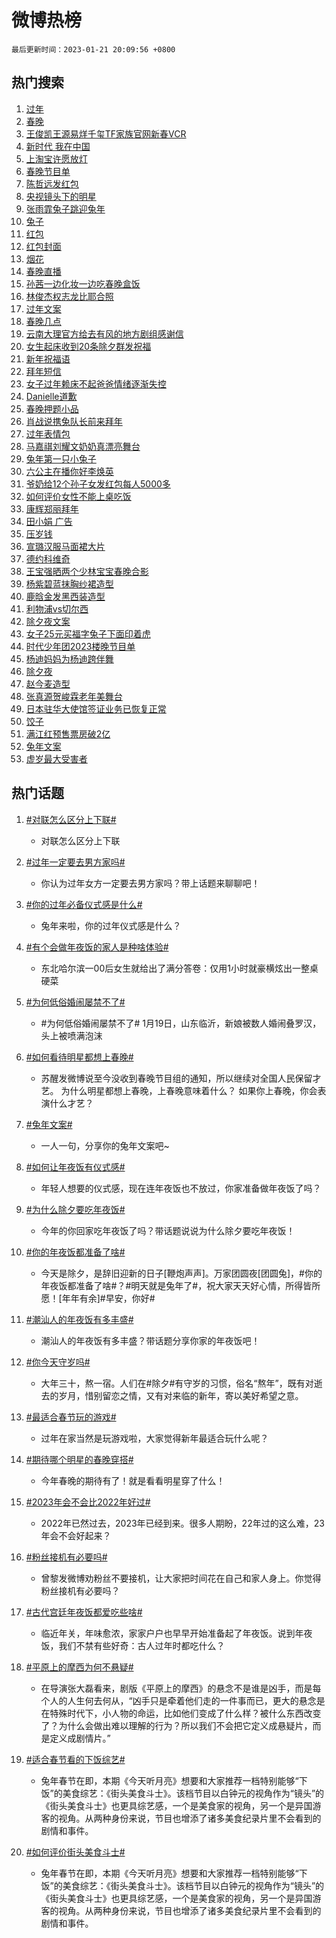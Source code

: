# 微博热榜

`最后更新时间：2023-01-21 20:09:56 +0800`

## 热门搜索

1. [过年](https://m.weibo.cn/search?containerid=100103type%3D1%26t%3D10%26q%3D%23%E8%BF%87%E5%B9%B4%23&stream_entry_id=51&isnewpage=1&extparam=seat%3D1%26c_type%3D51%26dgr%3D0%26cate%3D10103%26pos%3D0%26filter_type%3Drealtimehot%26display_time%3D1674302994%26pre_seqid%3D1674302532777026571298&luicode=10000011&lfid=106003type%253D25%2526t%253D3%2526disable_hot%253D1%2526filter_type%253Drealtimehot)
1. [春晚](https://m.weibo.cn/search?containerid=100103type%3D1%26t%3D10%26q%3D%23%E6%98%A5%E6%99%9A%23&stream_entry_id=31&isnewpage=1&extparam=seat%3D1%26c_type%3D31%26stream_entry_id%3D31%26lcate%3D5001%26pos%3D0%26realpos%3D1%26filter_type%3Drealtimehot%26flag%3D4%26q%3D%2523%25E6%2598%25A5%25E6%2599%259A%2523%26cate%3D5001%26dgr%3D0%26band_rank%3D1%26display_time%3D1674302994%26pre_seqid%3D1674302532777026571298&luicode=10000011&lfid=106003type%253D25%2526t%253D3%2526disable_hot%253D1%2526filter_type%253Drealtimehot)
1. [王俊凯王源易烊千玺TF家族官网新春VCR](https://m.weibo.cn/search?containerid=100103type%3D1%26t%3D10%26q%3D%23%E7%8E%8B%E4%BF%8A%E5%87%AF%E7%8E%8B%E6%BA%90%E6%98%93%E7%83%8A%E5%8D%83%E7%8E%BATF%E5%AE%B6%E6%97%8F%E5%AE%98%E7%BD%91%E6%96%B0%E6%98%A5VCR%23&stream_entry_id=31&isnewpage=1&extparam=seat%3D1%26c_type%3D31%26stream_entry_id%3D31%26lcate%3D5001%26pos%3D1%26realpos%3D2%26filter_type%3Drealtimehot%26flag%3D1%26q%3D%2523%25E7%258E%258B%25E4%25BF%258A%25E5%2587%25AF%25E7%258E%258B%25E6%25BA%2590%25E6%2598%2593%25E7%2583%258A%25E5%258D%2583%25E7%258E%25BATF%25E5%25AE%25B6%25E6%2597%258F%25E5%25AE%2598%25E7%25BD%2591%25E6%2596%25B0%25E6%2598%25A5VCR%2523%26cate%3D5001%26dgr%3D0%26band_rank%3D2%26display_time%3D1674302994%26pre_seqid%3D1674302532777026571298&luicode=10000011&lfid=106003type%253D25%2526t%253D3%2526disable_hot%253D1%2526filter_type%253Drealtimehot)
1. [新时代 我在中国](https://m.weibo.cn/search?containerid=100103type%3D1%26t%3D10%26q%3D%23%E6%96%B0%E6%97%B6%E4%BB%A3+%E6%88%91%E5%9C%A8%E4%B8%AD%E5%9B%BD%23&stream_entry_id=31&isnewpage=1&extparam=seat%3D1%26c_type%3D31%26stream_entry_id%3D31%26lcate%3D5001%26pos%3D2%26realpos%3D3%26filter_type%3Drealtimehot%26flag%3D0%26q%3D%2523%25E6%2596%25B0%25E6%2597%25B6%25E4%25BB%25A3%2520%25E6%2588%2591%25E5%259C%25A8%25E4%25B8%25AD%25E5%259B%25BD%2523%26cate%3D5001%26dgr%3D0%26band_rank%3D3%26display_time%3D1674302994%26pre_seqid%3D1674302532777026571298&luicode=10000011&lfid=106003type%253D25%2526t%253D3%2526disable_hot%253D1%2526filter_type%253Drealtimehot)
1. [上淘宝许愿放灯](https://m.weibo.cn/search?containerid=100103type%3D1%26t%3D10%26q%3D%23%E4%B8%8A%E6%B7%98%E5%AE%9D%E8%AE%B8%E6%84%BF%E6%94%BE%E7%81%AF%23&stream_entry_id=31&isnewpage=1&extparam=seat%3D1%26c_type%3D31%26stream_entry_id%3D31%26lcate%3D5001%26pos%3D3%26adid%3D178329%26filter_type%3Drealtimehot%26q%3D%2523%25E4%25B8%258A%25E6%25B7%2598%25E5%25AE%259D%25E8%25AE%25B8%25E6%2584%25BF%25E6%2594%25BE%25E7%2581%25AF%2523%26cate%3D5001%26dgr%3D0%26band_rank%3D4%26topic_ad%3D1%26display_time%3D1674302994%26pre_seqid%3D1674302532777026571298&luicode=10000011&lfid=106003type%253D25%2526t%253D3%2526disable_hot%253D1%2526filter_type%253Drealtimehot)
1. [春晚节目单](https://m.weibo.cn/search?containerid=100103type%3D1%26t%3D10%26q%3D%23%E6%98%A5%E6%99%9A%E8%8A%82%E7%9B%AE%E5%8D%95%23&stream_entry_id=31&isnewpage=1&extparam=seat%3D1%26c_type%3D31%26stream_entry_id%3D31%26lcate%3D5001%26pos%3D4%26realpos%3D4%26filter_type%3Drealtimehot%26flag%3D2%26q%3D%2523%25E6%2598%25A5%25E6%2599%259A%25E8%258A%2582%25E7%259B%25AE%25E5%258D%2595%2523%26cate%3D5001%26dgr%3D0%26band_rank%3D4%26display_time%3D1674302994%26pre_seqid%3D1674302532777026571298&luicode=10000011&lfid=106003type%253D25%2526t%253D3%2526disable_hot%253D1%2526filter_type%253Drealtimehot)
1. [陈哲远发红包](https://m.weibo.cn/search?containerid=100103type%3D1%26t%3D10%26q%3D%E9%99%88%E5%93%B2%E8%BF%9C%E5%8F%91%E7%BA%A2%E5%8C%85&stream_entry_id=31&isnewpage=1&extparam=seat%3D1%26c_type%3D31%26stream_entry_id%3D31%26lcate%3D5001%26pos%3D5%26realpos%3D5%26filter_type%3Drealtimehot%26flag%3D1%26q%3D%25E9%2599%2588%25E5%2593%25B2%25E8%25BF%259C%25E5%258F%2591%25E7%25BA%25A2%25E5%258C%2585%26cate%3D5001%26dgr%3D0%26band_rank%3D5%26display_time%3D1674302994%26pre_seqid%3D1674302532777026571298&luicode=10000011&lfid=106003type%253D25%2526t%253D3%2526disable_hot%253D1%2526filter_type%253Drealtimehot)
1. [央视镜头下的明星](https://m.weibo.cn/search?containerid=100103type%3D1%26t%3D10%26q%3D%23%E5%A4%AE%E8%A7%86%E9%95%9C%E5%A4%B4%E4%B8%8B%E7%9A%84%E6%98%8E%E6%98%9F%23&stream_entry_id=31&isnewpage=1&extparam=seat%3D1%26c_type%3D31%26stream_entry_id%3D31%26lcate%3D5001%26pos%3D6%26realpos%3D6%26filter_type%3Drealtimehot%26flag%3D1%26q%3D%2523%25E5%25A4%25AE%25E8%25A7%2586%25E9%2595%259C%25E5%25A4%25B4%25E4%25B8%258B%25E7%259A%2584%25E6%2598%258E%25E6%2598%259F%2523%26cate%3D5001%26dgr%3D0%26band_rank%3D6%26display_time%3D1674302994%26pre_seqid%3D1674302532777026571298&luicode=10000011&lfid=106003type%253D25%2526t%253D3%2526disable_hot%253D1%2526filter_type%253Drealtimehot)
1. [张雨霏兔子跳迎兔年](https://m.weibo.cn/search?containerid=100103type%3D1%26t%3D10%26q%3D%23%E5%BC%A0%E9%9B%A8%E9%9C%8F%E5%85%94%E5%AD%90%E8%B7%B3%E8%BF%8E%E5%85%94%E5%B9%B4%23&stream_entry_id=31&isnewpage=1&extparam=seat%3D1%26c_type%3D31%26stream_entry_id%3D31%26lcate%3D5001%26pos%3D7%26adid%3D178919%26filter_type%3Drealtimehot%26q%3D%2523%25E5%25BC%25A0%25E9%259B%25A8%25E9%259C%258F%25E5%2585%2594%25E5%25AD%2590%25E8%25B7%25B3%25E8%25BF%258E%25E5%2585%2594%25E5%25B9%25B4%2523%26cate%3D5001%26dgr%3D0%26band_rank%3D7%26display_time%3D1674302994%26pre_seqid%3D1674302532777026571298&luicode=10000011&lfid=106003type%253D25%2526t%253D3%2526disable_hot%253D1%2526filter_type%253Drealtimehot)
1. [兔子](https://m.weibo.cn/search?containerid=100103type%3D1%26t%3D10%26q%3D%23%E5%85%94%E5%AD%90%23&stream_entry_id=31&isnewpage=1&extparam=seat%3D1%26c_type%3D31%26stream_entry_id%3D31%26lcate%3D5001%26pos%3D8%26realpos%3D7%26filter_type%3Drealtimehot%26flag%3D16%26q%3D%2523%25E5%2585%2594%25E5%25AD%2590%2523%26cate%3D5001%26dgr%3D0%26band_rank%3D7%26display_time%3D1674302994%26pre_seqid%3D1674302532777026571298&luicode=10000011&lfid=106003type%253D25%2526t%253D3%2526disable_hot%253D1%2526filter_type%253Drealtimehot)
1. [红包](https://m.weibo.cn/search?containerid=100103type%3D1%26t%3D10%26q%3D%E7%BA%A2%E5%8C%85&stream_entry_id=31&isnewpage=1&extparam=seat%3D1%26c_type%3D31%26stream_entry_id%3D31%26lcate%3D5001%26pos%3D9%26realpos%3D8%26filter_type%3Drealtimehot%26flag%3D1%26q%3D%25E7%25BA%25A2%25E5%258C%2585%26cate%3D5001%26dgr%3D0%26band_rank%3D8%26display_time%3D1674302994%26pre_seqid%3D1674302532777026571298&luicode=10000011&lfid=106003type%253D25%2526t%253D3%2526disable_hot%253D1%2526filter_type%253Drealtimehot)
1. [红包封面](https://m.weibo.cn/search?containerid=100103type%3D1%26t%3D10%26q%3D%E7%BA%A2%E5%8C%85%E5%B0%81%E9%9D%A2&stream_entry_id=31&isnewpage=1&extparam=seat%3D1%26c_type%3D31%26stream_entry_id%3D31%26lcate%3D5001%26pos%3D10%26realpos%3D9%26filter_type%3Drealtimehot%26flag%3D0%26q%3D%25E7%25BA%25A2%25E5%258C%2585%25E5%25B0%2581%25E9%259D%25A2%26cate%3D5001%26dgr%3D0%26band_rank%3D9%26display_time%3D1674302994%26pre_seqid%3D1674302532777026571298&luicode=10000011&lfid=106003type%253D25%2526t%253D3%2526disable_hot%253D1%2526filter_type%253Drealtimehot)
1. [烟花](https://m.weibo.cn/search?containerid=100103type%3D1%26t%3D10%26q%3D%E7%83%9F%E8%8A%B1&stream_entry_id=31&isnewpage=1&extparam=seat%3D1%26c_type%3D31%26stream_entry_id%3D31%26lcate%3D5001%26pos%3D11%26realpos%3D10%26filter_type%3Drealtimehot%26flag%3D0%26q%3D%25E7%2583%259F%25E8%258A%25B1%26cate%3D5001%26dgr%3D0%26band_rank%3D10%26display_time%3D1674302994%26pre_seqid%3D1674302532777026571298&luicode=10000011&lfid=106003type%253D25%2526t%253D3%2526disable_hot%253D1%2526filter_type%253Drealtimehot)
1. [春晚直播](https://m.weibo.cn/search?containerid=100103type%3D1%26t%3D10%26q%3D%23%E6%98%A5%E6%99%9A%E7%9B%B4%E6%92%AD%23&stream_entry_id=31&isnewpage=1&extparam=seat%3D1%26c_type%3D31%26stream_entry_id%3D31%26lcate%3D5001%26pos%3D12%26realpos%3D11%26filter_type%3Drealtimehot%26flag%3D1%26q%3D%2523%25E6%2598%25A5%25E6%2599%259A%25E7%259B%25B4%25E6%2592%25AD%2523%26cate%3D5001%26dgr%3D0%26band_rank%3D11%26display_time%3D1674302994%26pre_seqid%3D1674302532777026571298&luicode=10000011&lfid=106003type%253D25%2526t%253D3%2526disable_hot%253D1%2526filter_type%253Drealtimehot)
1. [孙茜一边化妆一边吃春晚盒饭](https://m.weibo.cn/search?containerid=100103type%3D1%26t%3D10%26q%3D%23%E5%AD%99%E8%8C%9C%E4%B8%80%E8%BE%B9%E5%8C%96%E5%A6%86%E4%B8%80%E8%BE%B9%E5%90%83%E6%98%A5%E6%99%9A%E7%9B%92%E9%A5%AD%23&stream_entry_id=31&isnewpage=1&extparam=seat%3D1%26c_type%3D31%26stream_entry_id%3D31%26lcate%3D5001%26pos%3D13%26realpos%3D12%26filter_type%3Drealtimehot%26flag%3D0%26q%3D%2523%25E5%25AD%2599%25E8%258C%259C%25E4%25B8%2580%25E8%25BE%25B9%25E5%258C%2596%25E5%25A6%2586%25E4%25B8%2580%25E8%25BE%25B9%25E5%2590%2583%25E6%2598%25A5%25E6%2599%259A%25E7%259B%2592%25E9%25A5%25AD%2523%26cate%3D5001%26dgr%3D0%26band_rank%3D12%26display_time%3D1674302994%26pre_seqid%3D1674302532777026571298&luicode=10000011&lfid=106003type%253D25%2526t%253D3%2526disable_hot%253D1%2526filter_type%253Drealtimehot)
1. [林俊杰权志龙比耶合照](https://m.weibo.cn/search?containerid=100103type%3D1%26t%3D10%26q%3D%23%E6%9E%97%E4%BF%8A%E6%9D%B0%E6%9D%83%E5%BF%97%E9%BE%99%E6%AF%94%E8%80%B6%E5%90%88%E7%85%A7%23&stream_entry_id=31&isnewpage=1&extparam=seat%3D1%26c_type%3D31%26stream_entry_id%3D31%26lcate%3D5001%26pos%3D14%26realpos%3D13%26filter_type%3Drealtimehot%26flag%3D1%26q%3D%2523%25E6%259E%2597%25E4%25BF%258A%25E6%259D%25B0%25E6%259D%2583%25E5%25BF%2597%25E9%25BE%2599%25E6%25AF%2594%25E8%2580%25B6%25E5%2590%2588%25E7%2585%25A7%2523%26cate%3D5001%26dgr%3D0%26band_rank%3D13%26display_time%3D1674302994%26pre_seqid%3D1674302532777026571298&luicode=10000011&lfid=106003type%253D25%2526t%253D3%2526disable_hot%253D1%2526filter_type%253Drealtimehot)
1. [过年文案](https://m.weibo.cn/search?containerid=100103type%3D1%26t%3D10%26q%3D%23%E8%BF%87%E5%B9%B4%E6%96%87%E6%A1%88%23&stream_entry_id=31&isnewpage=1&extparam=seat%3D1%26c_type%3D31%26stream_entry_id%3D31%26lcate%3D5001%26pos%3D15%26realpos%3D14%26filter_type%3Drealtimehot%26flag%3D0%26q%3D%2523%25E8%25BF%2587%25E5%25B9%25B4%25E6%2596%2587%25E6%25A1%2588%2523%26cate%3D5001%26dgr%3D0%26band_rank%3D14%26display_time%3D1674302994%26pre_seqid%3D1674302532777026571298&luicode=10000011&lfid=106003type%253D25%2526t%253D3%2526disable_hot%253D1%2526filter_type%253Drealtimehot)
1. [春晚几点](https://m.weibo.cn/search?containerid=100103type%3D1%26t%3D10%26q%3D%23%E6%98%A5%E6%99%9A%E5%87%A0%E7%82%B9%23&stream_entry_id=31&isnewpage=1&extparam=seat%3D1%26c_type%3D31%26stream_entry_id%3D31%26lcate%3D5001%26pos%3D16%26realpos%3D15%26filter_type%3Drealtimehot%26flag%3D2%26q%3D%2523%25E6%2598%25A5%25E6%2599%259A%25E5%2587%25A0%25E7%2582%25B9%2523%26cate%3D5001%26dgr%3D0%26band_rank%3D15%26display_time%3D1674302994%26pre_seqid%3D1674302532777026571298&luicode=10000011&lfid=106003type%253D25%2526t%253D3%2526disable_hot%253D1%2526filter_type%253Drealtimehot)
1. [云南大理官方给去有风的地方剧组感谢信](https://m.weibo.cn/search?containerid=100103type%3D1%26t%3D10%26q%3D%23%E4%BA%91%E5%8D%97%E5%A4%A7%E7%90%86%E5%AE%98%E6%96%B9%E7%BB%99%E5%8E%BB%E6%9C%89%E9%A3%8E%E7%9A%84%E5%9C%B0%E6%96%B9%E5%89%A7%E7%BB%84%E6%84%9F%E8%B0%A2%E4%BF%A1%23&stream_entry_id=31&isnewpage=1&extparam=seat%3D1%26c_type%3D31%26stream_entry_id%3D31%26lcate%3D5001%26pos%3D17%26realpos%3D16%26filter_type%3Drealtimehot%26flag%3D0%26q%3D%2523%25E4%25BA%2591%25E5%258D%2597%25E5%25A4%25A7%25E7%2590%2586%25E5%25AE%2598%25E6%2596%25B9%25E7%25BB%2599%25E5%258E%25BB%25E6%259C%2589%25E9%25A3%258E%25E7%259A%2584%25E5%259C%25B0%25E6%2596%25B9%25E5%2589%25A7%25E7%25BB%2584%25E6%2584%259F%25E8%25B0%25A2%25E4%25BF%25A1%2523%26cate%3D5001%26dgr%3D0%26band_rank%3D16%26display_time%3D1674302994%26pre_seqid%3D1674302532777026571298&luicode=10000011&lfid=106003type%253D25%2526t%253D3%2526disable_hot%253D1%2526filter_type%253Drealtimehot)
1. [女生起床收到20条除夕群发祝福](https://m.weibo.cn/search?containerid=100103type%3D1%26t%3D10%26q%3D%23%E5%A5%B3%E7%94%9F%E8%B5%B7%E5%BA%8A%E6%94%B6%E5%88%B020%E6%9D%A1%E9%99%A4%E5%A4%95%E7%BE%A4%E5%8F%91%E7%A5%9D%E7%A6%8F%23&stream_entry_id=31&isnewpage=1&extparam=seat%3D1%26c_type%3D31%26stream_entry_id%3D31%26lcate%3D5001%26pos%3D18%26realpos%3D17%26filter_type%3Drealtimehot%26flag%3D0%26q%3D%2523%25E5%25A5%25B3%25E7%2594%259F%25E8%25B5%25B7%25E5%25BA%258A%25E6%2594%25B6%25E5%2588%25B020%25E6%259D%25A1%25E9%2599%25A4%25E5%25A4%2595%25E7%25BE%25A4%25E5%258F%2591%25E7%25A5%259D%25E7%25A6%258F%2523%26cate%3D5001%26dgr%3D0%26band_rank%3D17%26display_time%3D1674302994%26pre_seqid%3D1674302532777026571298&luicode=10000011&lfid=106003type%253D25%2526t%253D3%2526disable_hot%253D1%2526filter_type%253Drealtimehot)
1. [新年祝福语](https://m.weibo.cn/search?containerid=100103type%3D1%26t%3D10%26q%3D%E6%96%B0%E5%B9%B4%E7%A5%9D%E7%A6%8F%E8%AF%AD&stream_entry_id=31&isnewpage=1&extparam=seat%3D1%26c_type%3D31%26stream_entry_id%3D31%26lcate%3D5001%26pos%3D19%26realpos%3D18%26filter_type%3Drealtimehot%26flag%3D0%26q%3D%25E6%2596%25B0%25E5%25B9%25B4%25E7%25A5%259D%25E7%25A6%258F%25E8%25AF%25AD%26cate%3D5001%26dgr%3D0%26band_rank%3D18%26display_time%3D1674302994%26pre_seqid%3D1674302532777026571298&luicode=10000011&lfid=106003type%253D25%2526t%253D3%2526disable_hot%253D1%2526filter_type%253Drealtimehot)
1. [拜年短信](https://m.weibo.cn/search?containerid=100103type%3D1%26t%3D10%26q%3D%E6%8B%9C%E5%B9%B4%E7%9F%AD%E4%BF%A1&stream_entry_id=31&isnewpage=1&extparam=seat%3D1%26c_type%3D31%26stream_entry_id%3D31%26lcate%3D5001%26pos%3D20%26realpos%3D19%26filter_type%3Drealtimehot%26flag%3D0%26q%3D%25E6%258B%259C%25E5%25B9%25B4%25E7%259F%25AD%25E4%25BF%25A1%26cate%3D5001%26dgr%3D0%26band_rank%3D19%26display_time%3D1674302994%26pre_seqid%3D1674302532777026571298&luicode=10000011&lfid=106003type%253D25%2526t%253D3%2526disable_hot%253D1%2526filter_type%253Drealtimehot)
1. [女子过年赖床不起爸爸情绪逐渐失控](https://m.weibo.cn/search?containerid=100103type%3D1%26t%3D10%26q%3D%23%E5%A5%B3%E5%AD%90%E8%BF%87%E5%B9%B4%E8%B5%96%E5%BA%8A%E4%B8%8D%E8%B5%B7%E7%88%B8%E7%88%B8%E6%83%85%E7%BB%AA%E9%80%90%E6%B8%90%E5%A4%B1%E6%8E%A7%23&stream_entry_id=31&isnewpage=1&extparam=seat%3D1%26c_type%3D31%26stream_entry_id%3D31%26lcate%3D5001%26pos%3D21%26realpos%3D20%26filter_type%3Drealtimehot%26flag%3D0%26q%3D%2523%25E5%25A5%25B3%25E5%25AD%2590%25E8%25BF%2587%25E5%25B9%25B4%25E8%25B5%2596%25E5%25BA%258A%25E4%25B8%258D%25E8%25B5%25B7%25E7%2588%25B8%25E7%2588%25B8%25E6%2583%2585%25E7%25BB%25AA%25E9%2580%2590%25E6%25B8%2590%25E5%25A4%25B1%25E6%258E%25A7%2523%26cate%3D5001%26dgr%3D0%26band_rank%3D20%26display_time%3D1674302994%26pre_seqid%3D1674302532777026571298&luicode=10000011&lfid=106003type%253D25%2526t%253D3%2526disable_hot%253D1%2526filter_type%253Drealtimehot)
1. [Danielle道歉](https://m.weibo.cn/search?containerid=100103type%3D1%26t%3D10%26q%3D%23Danielle%E9%81%93%E6%AD%89%23&stream_entry_id=31&isnewpage=1&extparam=seat%3D1%26c_type%3D31%26stream_entry_id%3D31%26lcate%3D5001%26pos%3D22%26realpos%3D21%26filter_type%3Drealtimehot%26flag%3D2%26q%3D%2523Danielle%25E9%2581%2593%25E6%25AD%2589%2523%26cate%3D5001%26dgr%3D0%26band_rank%3D21%26display_time%3D1674302994%26pre_seqid%3D1674302532777026571298&luicode=10000011&lfid=106003type%253D25%2526t%253D3%2526disable_hot%253D1%2526filter_type%253Drealtimehot)
1. [春晚押题小品](https://m.weibo.cn/search?containerid=100103type%3D1%26t%3D10%26q%3D%23%E6%98%A5%E6%99%9A%E6%8A%BC%E9%A2%98%E5%B0%8F%E5%93%81%23&stream_entry_id=31&isnewpage=1&extparam=seat%3D1%26c_type%3D31%26stream_entry_id%3D31%26lcate%3D5001%26pos%3D23%26realpos%3D22%26filter_type%3Drealtimehot%26flag%3D0%26q%3D%2523%25E6%2598%25A5%25E6%2599%259A%25E6%258A%25BC%25E9%25A2%2598%25E5%25B0%258F%25E5%2593%2581%2523%26cate%3D5001%26dgr%3D0%26band_rank%3D22%26display_time%3D1674302994%26pre_seqid%3D1674302532777026571298&luicode=10000011&lfid=106003type%253D25%2526t%253D3%2526disable_hot%253D1%2526filter_type%253Drealtimehot)
1. [肖战说携兔队长前来拜年](https://m.weibo.cn/search?containerid=100103type%3D1%26t%3D10%26q%3D%23%E8%82%96%E6%88%98%E8%AF%B4%E6%90%BA%E5%85%94%E9%98%9F%E9%95%BF%E5%89%8D%E6%9D%A5%E6%8B%9C%E5%B9%B4%23&stream_entry_id=31&isnewpage=1&extparam=seat%3D1%26c_type%3D31%26stream_entry_id%3D31%26lcate%3D5001%26pos%3D24%26realpos%3D23%26filter_type%3Drealtimehot%26flag%3D1%26q%3D%2523%25E8%2582%2596%25E6%2588%2598%25E8%25AF%25B4%25E6%2590%25BA%25E5%2585%2594%25E9%2598%259F%25E9%2595%25BF%25E5%2589%258D%25E6%259D%25A5%25E6%258B%259C%25E5%25B9%25B4%2523%26cate%3D5001%26dgr%3D0%26band_rank%3D23%26display_time%3D1674302994%26pre_seqid%3D1674302532777026571298&luicode=10000011&lfid=106003type%253D25%2526t%253D3%2526disable_hot%253D1%2526filter_type%253Drealtimehot)
1. [过年表情包](https://m.weibo.cn/search?containerid=100103type%3D1%26t%3D10%26q%3D%E8%BF%87%E5%B9%B4%E8%A1%A8%E6%83%85%E5%8C%85&stream_entry_id=31&isnewpage=1&extparam=seat%3D1%26c_type%3D31%26stream_entry_id%3D31%26lcate%3D5001%26pos%3D25%26realpos%3D24%26filter_type%3Drealtimehot%26flag%3D0%26q%3D%25E8%25BF%2587%25E5%25B9%25B4%25E8%25A1%25A8%25E6%2583%2585%25E5%258C%2585%26cate%3D5001%26dgr%3D0%26band_rank%3D24%26display_time%3D1674302994%26pre_seqid%3D1674302532777026571298&luicode=10000011&lfid=106003type%253D25%2526t%253D3%2526disable_hot%253D1%2526filter_type%253Drealtimehot)
1. [马嘉祺刘耀文奶奶真漂亮舞台](https://m.weibo.cn/search?containerid=100103type%3D1%26t%3D10%26q%3D%23%E9%A9%AC%E5%98%89%E7%A5%BA%E5%88%98%E8%80%80%E6%96%87%E5%A5%B6%E5%A5%B6%E7%9C%9F%E6%BC%82%E4%BA%AE%E8%88%9E%E5%8F%B0%23&stream_entry_id=31&isnewpage=1&extparam=seat%3D1%26c_type%3D31%26stream_entry_id%3D31%26lcate%3D5001%26pos%3D26%26realpos%3D25%26filter_type%3Drealtimehot%26flag%3D1%26q%3D%2523%25E9%25A9%25AC%25E5%2598%2589%25E7%25A5%25BA%25E5%2588%2598%25E8%2580%2580%25E6%2596%2587%25E5%25A5%25B6%25E5%25A5%25B6%25E7%259C%259F%25E6%25BC%2582%25E4%25BA%25AE%25E8%2588%259E%25E5%258F%25B0%2523%26cate%3D5001%26dgr%3D0%26band_rank%3D25%26display_time%3D1674302994%26pre_seqid%3D1674302532777026571298&luicode=10000011&lfid=106003type%253D25%2526t%253D3%2526disable_hot%253D1%2526filter_type%253Drealtimehot)
1. [兔年第一只小兔子](https://m.weibo.cn/search?containerid=100103type%3D1%26t%3D10%26q%3D%23%E5%85%94%E5%B9%B4%E7%AC%AC%E4%B8%80%E5%8F%AA%E5%B0%8F%E5%85%94%E5%AD%90%23&stream_entry_id=31&isnewpage=1&extparam=seat%3D1%26c_type%3D31%26stream_entry_id%3D31%26lcate%3D5001%26pos%3D27%26realpos%3D26%26filter_type%3Drealtimehot%26flag%3D1%26q%3D%2523%25E5%2585%2594%25E5%25B9%25B4%25E7%25AC%25AC%25E4%25B8%2580%25E5%258F%25AA%25E5%25B0%258F%25E5%2585%2594%25E5%25AD%2590%2523%26cate%3D5001%26dgr%3D0%26band_rank%3D26%26display_time%3D1674302994%26pre_seqid%3D1674302532777026571298&luicode=10000011&lfid=106003type%253D25%2526t%253D3%2526disable_hot%253D1%2526filter_type%253Drealtimehot)
1. [六公主在播你好李焕英](https://m.weibo.cn/search?containerid=100103type%3D1%26t%3D10%26q%3D%23%E5%85%AD%E5%85%AC%E4%B8%BB%E5%9C%A8%E6%92%AD%E4%BD%A0%E5%A5%BD%E6%9D%8E%E7%84%95%E8%8B%B1%23&stream_entry_id=31&isnewpage=1&extparam=seat%3D1%26c_type%3D31%26stream_entry_id%3D31%26lcate%3D5001%26pos%3D28%26realpos%3D27%26filter_type%3Drealtimehot%26flag%3D1%26q%3D%2523%25E5%2585%25AD%25E5%2585%25AC%25E4%25B8%25BB%25E5%259C%25A8%25E6%2592%25AD%25E4%25BD%25A0%25E5%25A5%25BD%25E6%259D%258E%25E7%2584%2595%25E8%258B%25B1%2523%26cate%3D5001%26dgr%3D0%26band_rank%3D27%26display_time%3D1674302994%26pre_seqid%3D1674302532777026571298&luicode=10000011&lfid=106003type%253D25%2526t%253D3%2526disable_hot%253D1%2526filter_type%253Drealtimehot)
1. [爷奶给12个孙子女发红包每人5000多](https://m.weibo.cn/search?containerid=100103type%3D1%26t%3D10%26q%3D%23%E7%88%B7%E5%A5%B6%E7%BB%9912%E4%B8%AA%E5%AD%99%E5%AD%90%E5%A5%B3%E5%8F%91%E7%BA%A2%E5%8C%85%E6%AF%8F%E4%BA%BA5000%E5%A4%9A%23&stream_entry_id=31&isnewpage=1&extparam=seat%3D1%26c_type%3D31%26stream_entry_id%3D31%26lcate%3D5001%26pos%3D29%26realpos%3D28%26filter_type%3Drealtimehot%26flag%3D0%26q%3D%2523%25E7%2588%25B7%25E5%25A5%25B6%25E7%25BB%259912%25E4%25B8%25AA%25E5%25AD%2599%25E5%25AD%2590%25E5%25A5%25B3%25E5%258F%2591%25E7%25BA%25A2%25E5%258C%2585%25E6%25AF%258F%25E4%25BA%25BA5000%25E5%25A4%259A%2523%26cate%3D5001%26dgr%3D0%26band_rank%3D28%26display_time%3D1674302994%26pre_seqid%3D1674302532777026571298&luicode=10000011&lfid=106003type%253D25%2526t%253D3%2526disable_hot%253D1%2526filter_type%253Drealtimehot)
1. [如何评价女性不能上桌吃饭](https://m.weibo.cn/search?containerid=100103type%3D1%26t%3D10%26q%3D%23%E5%A6%82%E4%BD%95%E8%AF%84%E4%BB%B7%E5%A5%B3%E6%80%A7%E4%B8%8D%E8%83%BD%E4%B8%8A%E6%A1%8C%E5%90%83%E9%A5%AD%23&stream_entry_id=31&isnewpage=1&extparam=seat%3D1%26c_type%3D31%26stream_entry_id%3D31%26lcate%3D5001%26pos%3D30%26realpos%3D29%26filter_type%3Drealtimehot%26flag%3D0%26q%3D%2523%25E5%25A6%2582%25E4%25BD%2595%25E8%25AF%2584%25E4%25BB%25B7%25E5%25A5%25B3%25E6%2580%25A7%25E4%25B8%258D%25E8%2583%25BD%25E4%25B8%258A%25E6%25A1%258C%25E5%2590%2583%25E9%25A5%25AD%2523%26cate%3D5001%26dgr%3D0%26band_rank%3D29%26display_time%3D1674302994%26pre_seqid%3D1674302532777026571298&luicode=10000011&lfid=106003type%253D25%2526t%253D3%2526disable_hot%253D1%2526filter_type%253Drealtimehot)
1. [康辉郑丽拜年](https://m.weibo.cn/search?containerid=100103type%3D1%26t%3D10%26q%3D%23%E5%BA%B7%E8%BE%89%E9%83%91%E4%B8%BD%E6%8B%9C%E5%B9%B4%23&stream_entry_id=31&isnewpage=1&extparam=seat%3D1%26c_type%3D31%26stream_entry_id%3D31%26lcate%3D5001%26pos%3D31%26realpos%3D30%26filter_type%3Drealtimehot%26flag%3D1%26q%3D%2523%25E5%25BA%25B7%25E8%25BE%2589%25E9%2583%2591%25E4%25B8%25BD%25E6%258B%259C%25E5%25B9%25B4%2523%26cate%3D5001%26dgr%3D0%26band_rank%3D30%26display_time%3D1674302994%26pre_seqid%3D1674302532777026571298&luicode=10000011&lfid=106003type%253D25%2526t%253D3%2526disable_hot%253D1%2526filter_type%253Drealtimehot)
1. [田小娟 广告](https://m.weibo.cn/search?containerid=100103type%3D1%26t%3D10%26q%3D%E7%94%B0%E5%B0%8F%E5%A8%9F+%E5%B9%BF%E5%91%8A&stream_entry_id=31&isnewpage=1&extparam=seat%3D1%26c_type%3D31%26stream_entry_id%3D31%26lcate%3D5001%26pos%3D32%26realpos%3D31%26filter_type%3Drealtimehot%26flag%3D0%26q%3D%25E7%2594%25B0%25E5%25B0%258F%25E5%25A8%259F%2520%25E5%25B9%25BF%25E5%2591%258A%26cate%3D5001%26dgr%3D0%26band_rank%3D31%26display_time%3D1674302994%26pre_seqid%3D1674302532777026571298&luicode=10000011&lfid=106003type%253D25%2526t%253D3%2526disable_hot%253D1%2526filter_type%253Drealtimehot)
1. [压岁钱](https://m.weibo.cn/search?containerid=100103type%3D1%26t%3D10%26q%3D%23%E5%8E%8B%E5%B2%81%E9%92%B1%23&stream_entry_id=31&isnewpage=1&extparam=seat%3D1%26c_type%3D31%26stream_entry_id%3D31%26lcate%3D5001%26pos%3D33%26realpos%3D32%26filter_type%3Drealtimehot%26flag%3D1%26q%3D%2523%25E5%258E%258B%25E5%25B2%2581%25E9%2592%25B1%2523%26cate%3D5001%26dgr%3D0%26band_rank%3D32%26display_time%3D1674302994%26pre_seqid%3D1674302532777026571298&luicode=10000011&lfid=106003type%253D25%2526t%253D3%2526disable_hot%253D1%2526filter_type%253Drealtimehot)
1. [宣璐汉服马面裙大片](https://m.weibo.cn/search?containerid=100103type%3D1%26t%3D10%26q%3D%23%E5%AE%A3%E7%92%90%E6%B1%89%E6%9C%8D%E9%A9%AC%E9%9D%A2%E8%A3%99%E5%A4%A7%E7%89%87%23&stream_entry_id=31&isnewpage=1&extparam=seat%3D1%26c_type%3D31%26stream_entry_id%3D31%26lcate%3D5001%26pos%3D34%26realpos%3D33%26filter_type%3Drealtimehot%26flag%3D1%26q%3D%2523%25E5%25AE%25A3%25E7%2592%2590%25E6%25B1%2589%25E6%259C%258D%25E9%25A9%25AC%25E9%259D%25A2%25E8%25A3%2599%25E5%25A4%25A7%25E7%2589%2587%2523%26cate%3D5001%26dgr%3D0%26band_rank%3D33%26display_time%3D1674302994%26pre_seqid%3D1674302532777026571298&luicode=10000011&lfid=106003type%253D25%2526t%253D3%2526disable_hot%253D1%2526filter_type%253Drealtimehot)
1. [德约科维奇](https://m.weibo.cn/search?containerid=100103type%3D1%26t%3D10%26q%3D%E5%BE%B7%E7%BA%A6%E7%A7%91%E7%BB%B4%E5%A5%87&stream_entry_id=31&isnewpage=1&extparam=seat%3D1%26c_type%3D31%26stream_entry_id%3D31%26lcate%3D5001%26pos%3D35%26realpos%3D34%26filter_type%3Drealtimehot%26flag%3D1%26q%3D%25E5%25BE%25B7%25E7%25BA%25A6%25E7%25A7%2591%25E7%25BB%25B4%25E5%25A5%2587%26cate%3D5001%26dgr%3D0%26band_rank%3D34%26display_time%3D1674302994%26pre_seqid%3D1674302532777026571298&luicode=10000011&lfid=106003type%253D25%2526t%253D3%2526disable_hot%253D1%2526filter_type%253Drealtimehot)
1. [王宝强晒两个少林宝宝春晚合影](https://m.weibo.cn/search?containerid=100103type%3D1%26t%3D10%26q%3D%23%E7%8E%8B%E5%AE%9D%E5%BC%BA%E6%99%92%E4%B8%A4%E4%B8%AA%E5%B0%91%E6%9E%97%E5%AE%9D%E5%AE%9D%E6%98%A5%E6%99%9A%E5%90%88%E5%BD%B1%23&stream_entry_id=31&isnewpage=1&extparam=seat%3D1%26c_type%3D31%26stream_entry_id%3D31%26lcate%3D5001%26pos%3D36%26realpos%3D35%26filter_type%3Drealtimehot%26flag%3D1%26q%3D%2523%25E7%258E%258B%25E5%25AE%259D%25E5%25BC%25BA%25E6%2599%2592%25E4%25B8%25A4%25E4%25B8%25AA%25E5%25B0%2591%25E6%259E%2597%25E5%25AE%259D%25E5%25AE%259D%25E6%2598%25A5%25E6%2599%259A%25E5%2590%2588%25E5%25BD%25B1%2523%26cate%3D5001%26dgr%3D0%26band_rank%3D35%26display_time%3D1674302994%26pre_seqid%3D1674302532777026571298&luicode=10000011&lfid=106003type%253D25%2526t%253D3%2526disable_hot%253D1%2526filter_type%253Drealtimehot)
1. [杨紫碧蓝抹胸纱裙造型](https://m.weibo.cn/search?containerid=100103type%3D1%26t%3D10%26q%3D%23%E6%9D%A8%E7%B4%AB%E7%A2%A7%E8%93%9D%E6%8A%B9%E8%83%B8%E7%BA%B1%E8%A3%99%E9%80%A0%E5%9E%8B%23&stream_entry_id=31&isnewpage=1&extparam=seat%3D1%26c_type%3D31%26stream_entry_id%3D31%26lcate%3D5001%26pos%3D37%26realpos%3D36%26filter_type%3Drealtimehot%26flag%3D0%26q%3D%2523%25E6%259D%25A8%25E7%25B4%25AB%25E7%25A2%25A7%25E8%2593%259D%25E6%258A%25B9%25E8%2583%25B8%25E7%25BA%25B1%25E8%25A3%2599%25E9%2580%25A0%25E5%259E%258B%2523%26cate%3D5001%26dgr%3D0%26band_rank%3D36%26display_time%3D1674302994%26pre_seqid%3D1674302532777026571298&luicode=10000011&lfid=106003type%253D25%2526t%253D3%2526disable_hot%253D1%2526filter_type%253Drealtimehot)
1. [鹿晗金发黑西装造型](https://m.weibo.cn/search?containerid=100103type%3D1%26t%3D10%26q%3D%23%E9%B9%BF%E6%99%97%E9%87%91%E5%8F%91%E9%BB%91%E8%A5%BF%E8%A3%85%E9%80%A0%E5%9E%8B%23&stream_entry_id=31&isnewpage=1&extparam=seat%3D1%26c_type%3D31%26stream_entry_id%3D31%26lcate%3D5001%26pos%3D38%26realpos%3D37%26filter_type%3Drealtimehot%26flag%3D0%26q%3D%2523%25E9%25B9%25BF%25E6%2599%2597%25E9%2587%2591%25E5%258F%2591%25E9%25BB%2591%25E8%25A5%25BF%25E8%25A3%2585%25E9%2580%25A0%25E5%259E%258B%2523%26cate%3D5001%26dgr%3D0%26band_rank%3D37%26display_time%3D1674302994%26pre_seqid%3D1674302532777026571298&luicode=10000011&lfid=106003type%253D25%2526t%253D3%2526disable_hot%253D1%2526filter_type%253Drealtimehot)
1. [利物浦vs切尔西](https://m.weibo.cn/search?containerid=100103type%3D1%26t%3D10%26q%3D%23%E5%88%A9%E7%89%A9%E6%B5%A6vs%E5%88%87%E5%B0%94%E8%A5%BF%23&stream_entry_id=31&isnewpage=1&extparam=seat%3D1%26c_type%3D31%26stream_entry_id%3D31%26lcate%3D5001%26pos%3D39%26realpos%3D38%26filter_type%3Drealtimehot%26flag%3D1%26q%3D%2523%25E5%2588%25A9%25E7%2589%25A9%25E6%25B5%25A6vs%25E5%2588%2587%25E5%25B0%2594%25E8%25A5%25BF%2523%26cate%3D5001%26dgr%3D0%26band_rank%3D38%26display_time%3D1674302994%26pre_seqid%3D1674302532777026571298&luicode=10000011&lfid=106003type%253D25%2526t%253D3%2526disable_hot%253D1%2526filter_type%253Drealtimehot)
1. [除夕夜文案](https://m.weibo.cn/search?containerid=100103type%3D1%26t%3D10%26q%3D%E9%99%A4%E5%A4%95%E5%A4%9C%E6%96%87%E6%A1%88&stream_entry_id=31&isnewpage=1&extparam=seat%3D1%26c_type%3D31%26stream_entry_id%3D31%26lcate%3D5001%26pos%3D40%26realpos%3D39%26filter_type%3Drealtimehot%26flag%3D1%26q%3D%25E9%2599%25A4%25E5%25A4%2595%25E5%25A4%259C%25E6%2596%2587%25E6%25A1%2588%26cate%3D5001%26dgr%3D0%26band_rank%3D39%26display_time%3D1674302994%26pre_seqid%3D1674302532777026571298&luicode=10000011&lfid=106003type%253D25%2526t%253D3%2526disable_hot%253D1%2526filter_type%253Drealtimehot)
1. [女子25元买福字兔子下面印着虎](https://m.weibo.cn/search?containerid=100103type%3D1%26t%3D10%26q%3D%23%E5%A5%B3%E5%AD%9025%E5%85%83%E4%B9%B0%E7%A6%8F%E5%AD%97%E5%85%94%E5%AD%90%E4%B8%8B%E9%9D%A2%E5%8D%B0%E7%9D%80%E8%99%8E%23&stream_entry_id=31&isnewpage=1&extparam=seat%3D1%26c_type%3D31%26stream_entry_id%3D31%26lcate%3D5001%26pos%3D41%26realpos%3D40%26filter_type%3Drealtimehot%26flag%3D0%26q%3D%2523%25E5%25A5%25B3%25E5%25AD%259025%25E5%2585%2583%25E4%25B9%25B0%25E7%25A6%258F%25E5%25AD%2597%25E5%2585%2594%25E5%25AD%2590%25E4%25B8%258B%25E9%259D%25A2%25E5%258D%25B0%25E7%259D%2580%25E8%2599%258E%2523%26cate%3D5001%26dgr%3D0%26band_rank%3D40%26display_time%3D1674302994%26pre_seqid%3D1674302532777026571298&luicode=10000011&lfid=106003type%253D25%2526t%253D3%2526disable_hot%253D1%2526filter_type%253Drealtimehot)
1. [时代少年团2023楼晚节目单](https://m.weibo.cn/search?containerid=100103type%3D1%26t%3D10%26q%3D%23%E6%97%B6%E4%BB%A3%E5%B0%91%E5%B9%B4%E5%9B%A22023%E6%A5%BC%E6%99%9A%E8%8A%82%E7%9B%AE%E5%8D%95%23&stream_entry_id=31&isnewpage=1&extparam=seat%3D1%26c_type%3D31%26stream_entry_id%3D31%26lcate%3D5001%26pos%3D42%26realpos%3D41%26filter_type%3Drealtimehot%26flag%3D1%26q%3D%2523%25E6%2597%25B6%25E4%25BB%25A3%25E5%25B0%2591%25E5%25B9%25B4%25E5%259B%25A22023%25E6%25A5%25BC%25E6%2599%259A%25E8%258A%2582%25E7%259B%25AE%25E5%258D%2595%2523%26cate%3D5001%26dgr%3D0%26band_rank%3D41%26display_time%3D1674302994%26pre_seqid%3D1674302532777026571298&luicode=10000011&lfid=106003type%253D25%2526t%253D3%2526disable_hot%253D1%2526filter_type%253Drealtimehot)
1. [杨迪妈妈为杨迪跨伴舞](https://m.weibo.cn/search?containerid=100103type%3D1%26t%3D10%26q%3D%23%E6%9D%A8%E8%BF%AA%E5%A6%88%E5%A6%88%E4%B8%BA%E6%9D%A8%E8%BF%AA%E8%B7%A8%E4%BC%B4%E8%88%9E%23&stream_entry_id=31&isnewpage=1&extparam=seat%3D1%26c_type%3D31%26stream_entry_id%3D31%26lcate%3D5001%26pos%3D43%26realpos%3D42%26filter_type%3Drealtimehot%26flag%3D1%26q%3D%2523%25E6%259D%25A8%25E8%25BF%25AA%25E5%25A6%2588%25E5%25A6%2588%25E4%25B8%25BA%25E6%259D%25A8%25E8%25BF%25AA%25E8%25B7%25A8%25E4%25BC%25B4%25E8%2588%259E%2523%26cate%3D5001%26dgr%3D0%26band_rank%3D42%26display_time%3D1674302994%26pre_seqid%3D1674302532777026571298&luicode=10000011&lfid=106003type%253D25%2526t%253D3%2526disable_hot%253D1%2526filter_type%253Drealtimehot)
1. [除夕夜](https://m.weibo.cn/search?containerid=100103type%3D1%26t%3D10%26q%3D%23%E9%99%A4%E5%A4%95%E5%A4%9C%23&stream_entry_id=31&isnewpage=1&extparam=seat%3D1%26c_type%3D31%26stream_entry_id%3D31%26lcate%3D5001%26pos%3D44%26realpos%3D43%26filter_type%3Drealtimehot%26flag%3D0%26q%3D%2523%25E9%2599%25A4%25E5%25A4%2595%25E5%25A4%259C%2523%26cate%3D5001%26dgr%3D0%26band_rank%3D43%26display_time%3D1674302994%26pre_seqid%3D1674302532777026571298&luicode=10000011&lfid=106003type%253D25%2526t%253D3%2526disable_hot%253D1%2526filter_type%253Drealtimehot)
1. [赵今麦造型](https://m.weibo.cn/search?containerid=100103type%3D1%26t%3D10%26q%3D%23%E8%B5%B5%E4%BB%8A%E9%BA%A6%E9%80%A0%E5%9E%8B%23&stream_entry_id=31&isnewpage=1&extparam=seat%3D1%26c_type%3D31%26stream_entry_id%3D31%26lcate%3D5001%26pos%3D45%26realpos%3D44%26filter_type%3Drealtimehot%26flag%3D0%26q%3D%2523%25E8%25B5%25B5%25E4%25BB%258A%25E9%25BA%25A6%25E9%2580%25A0%25E5%259E%258B%2523%26cate%3D5001%26dgr%3D0%26band_rank%3D44%26display_time%3D1674302994%26pre_seqid%3D1674302532777026571298&luicode=10000011&lfid=106003type%253D25%2526t%253D3%2526disable_hot%253D1%2526filter_type%253Drealtimehot)
1. [张真源贺峻霖老年美舞台](https://m.weibo.cn/search?containerid=100103type%3D1%26t%3D10%26q%3D%23%E5%BC%A0%E7%9C%9F%E6%BA%90%E8%B4%BA%E5%B3%BB%E9%9C%96%E8%80%81%E5%B9%B4%E7%BE%8E%E8%88%9E%E5%8F%B0%23&stream_entry_id=31&isnewpage=1&extparam=seat%3D1%26c_type%3D31%26stream_entry_id%3D31%26lcate%3D5001%26pos%3D46%26realpos%3D45%26filter_type%3Drealtimehot%26flag%3D1%26q%3D%2523%25E5%25BC%25A0%25E7%259C%259F%25E6%25BA%2590%25E8%25B4%25BA%25E5%25B3%25BB%25E9%259C%2596%25E8%2580%2581%25E5%25B9%25B4%25E7%25BE%258E%25E8%2588%259E%25E5%258F%25B0%2523%26cate%3D5001%26dgr%3D0%26band_rank%3D45%26display_time%3D1674302994%26pre_seqid%3D1674302532777026571298&luicode=10000011&lfid=106003type%253D25%2526t%253D3%2526disable_hot%253D1%2526filter_type%253Drealtimehot)
1. [日本驻华大使馆签证业务已恢复正常](https://m.weibo.cn/search?containerid=100103type%3D1%26t%3D10%26q%3D%23%E6%97%A5%E6%9C%AC%E9%A9%BB%E5%8D%8E%E5%A4%A7%E4%BD%BF%E9%A6%86%E7%AD%BE%E8%AF%81%E4%B8%9A%E5%8A%A1%E5%B7%B2%E6%81%A2%E5%A4%8D%E6%AD%A3%E5%B8%B8%23&stream_entry_id=31&isnewpage=1&extparam=seat%3D1%26c_type%3D31%26stream_entry_id%3D31%26lcate%3D5001%26pos%3D47%26realpos%3D46%26filter_type%3Drealtimehot%26flag%3D0%26q%3D%2523%25E6%2597%25A5%25E6%259C%25AC%25E9%25A9%25BB%25E5%258D%258E%25E5%25A4%25A7%25E4%25BD%25BF%25E9%25A6%2586%25E7%25AD%25BE%25E8%25AF%2581%25E4%25B8%259A%25E5%258A%25A1%25E5%25B7%25B2%25E6%2581%25A2%25E5%25A4%258D%25E6%25AD%25A3%25E5%25B8%25B8%2523%26cate%3D5001%26dgr%3D0%26band_rank%3D46%26display_time%3D1674302994%26pre_seqid%3D1674302532777026571298&luicode=10000011&lfid=106003type%253D25%2526t%253D3%2526disable_hot%253D1%2526filter_type%253Drealtimehot)
1. [饺子](https://m.weibo.cn/search?containerid=100103type%3D1%26t%3D10%26q%3D%23%E9%A5%BA%E5%AD%90%23&stream_entry_id=31&isnewpage=1&extparam=seat%3D1%26c_type%3D31%26stream_entry_id%3D31%26lcate%3D5001%26pos%3D48%26realpos%3D47%26filter_type%3Drealtimehot%26flag%3D1%26q%3D%2523%25E9%25A5%25BA%25E5%25AD%2590%2523%26cate%3D5001%26dgr%3D0%26band_rank%3D47%26display_time%3D1674302994%26pre_seqid%3D1674302532777026571298&luicode=10000011&lfid=106003type%253D25%2526t%253D3%2526disable_hot%253D1%2526filter_type%253Drealtimehot)
1. [满江红预售票房破2亿](https://m.weibo.cn/search?containerid=100103type%3D1%26t%3D10%26q%3D%23%E6%BB%A1%E6%B1%9F%E7%BA%A2%E9%A2%84%E5%94%AE%E7%A5%A8%E6%88%BF%E7%A0%B42%E4%BA%BF%23&stream_entry_id=31&isnewpage=1&extparam=seat%3D1%26c_type%3D31%26stream_entry_id%3D31%26lcate%3D5001%26pos%3D49%26realpos%3D48%26filter_type%3Drealtimehot%26flag%3D0%26q%3D%2523%25E6%25BB%25A1%25E6%25B1%259F%25E7%25BA%25A2%25E9%25A2%2584%25E5%2594%25AE%25E7%25A5%25A8%25E6%2588%25BF%25E7%25A0%25B42%25E4%25BA%25BF%2523%26cate%3D5001%26dgr%3D0%26band_rank%3D48%26display_time%3D1674302994%26pre_seqid%3D1674302532777026571298&luicode=10000011&lfid=106003type%253D25%2526t%253D3%2526disable_hot%253D1%2526filter_type%253Drealtimehot)
1. [兔年文案](https://m.weibo.cn/search?containerid=100103type%3D1%26t%3D10%26q%3D%23%E5%85%94%E5%B9%B4%E6%96%87%E6%A1%88%23&stream_entry_id=31&isnewpage=1&extparam=seat%3D1%26c_type%3D31%26stream_entry_id%3D31%26lcate%3D5001%26pos%3D50%26realpos%3D49%26filter_type%3Drealtimehot%26flag%3D0%26q%3D%2523%25E5%2585%2594%25E5%25B9%25B4%25E6%2596%2587%25E6%25A1%2588%2523%26cate%3D5001%26dgr%3D0%26band_rank%3D49%26display_time%3D1674302994%26pre_seqid%3D1674302532777026571298&luicode=10000011&lfid=106003type%253D25%2526t%253D3%2526disable_hot%253D1%2526filter_type%253Drealtimehot)
1. [虚岁最大受害者](https://m.weibo.cn/search?containerid=100103type%3D1%26t%3D10%26q%3D%23%E8%99%9A%E5%B2%81%E6%9C%80%E5%A4%A7%E5%8F%97%E5%AE%B3%E8%80%85%23&stream_entry_id=31&isnewpage=1&extparam=seat%3D1%26c_type%3D31%26stream_entry_id%3D31%26lcate%3D5001%26pos%3D51%26realpos%3D50%26filter_type%3Drealtimehot%26flag%3D0%26q%3D%2523%25E8%2599%259A%25E5%25B2%2581%25E6%259C%2580%25E5%25A4%25A7%25E5%258F%2597%25E5%25AE%25B3%25E8%2580%2585%2523%26cate%3D5001%26dgr%3D0%26band_rank%3D50%26display_time%3D1674302994%26pre_seqid%3D1674302532777026571298&luicode=10000011&lfid=106003type%253D25%2526t%253D3%2526disable_hot%253D1%2526filter_type%253Drealtimehot)

## 热门话题

1. [#对联怎么区分上下联#](https://m.weibo.cn/search?containerid=231522type%3D1%26t%3D10%26q%3D%23%E5%AF%B9%E8%81%94%E6%80%8E%E4%B9%88%E5%8C%BA%E5%88%86%E4%B8%8A%E4%B8%8B%E8%81%94%23&stream_entry_id=128&isnewpage=1&extparam=seat%3D1%26cate%3D5004%26dgr%3D0%26lcate%3D5004%26pos%3D1-0-0%26c_type%3D128%26unitid%3D1674284808862%26display_time%3D1674302996%26pre_seqid%3D1674302996151016965202&luicode=10000011&lfid=231648_-_4)
    - 对联怎么区分上下联

1. [#过年一定要去男方家吗#](https://m.weibo.cn/search?containerid=231522type%3D1%26t%3D10%26q%3D%23%E8%BF%87%E5%B9%B4%E4%B8%80%E5%AE%9A%E8%A6%81%E5%8E%BB%E7%94%B7%E6%96%B9%E5%AE%B6%E5%90%97%23&stream_entry_id=128&isnewpage=1&extparam=seat%3D1%26cate%3D5004%26dgr%3D0%26lcate%3D5004%26pos%3D1-0-1%26c_type%3D128%26unitid%3D1674258111878%26display_time%3D1674302996%26pre_seqid%3D1674302996151016965202&luicode=10000011&lfid=231648_-_4)
    - 你认为过年女方一定要去男方家吗？带上话题来聊聊吧！

1. [#你的过年必备仪式感是什么#](https://m.weibo.cn/search?containerid=231522type%3D1%26t%3D10%26q%3D%23%E4%BD%A0%E7%9A%84%E8%BF%87%E5%B9%B4%E5%BF%85%E5%A4%87%E4%BB%AA%E5%BC%8F%E6%84%9F%E6%98%AF%E4%BB%80%E4%B9%88%23&stream_entry_id=128&isnewpage=1&extparam=seat%3D1%26cate%3D5004%26dgr%3D0%26lcate%3D5004%26pos%3D1-0-2%26c_type%3D128%26unitid%3D1674211335985%26display_time%3D1674302996%26pre_seqid%3D1674302996151016965202&luicode=10000011&lfid=231648_-_4)
    - 兔年来啦，你的过年仪式感是什么？

1. [#有个会做年夜饭的家人是种啥体验#](https://m.weibo.cn/search?containerid=231522type%3D1%26t%3D10%26q%3D%23%E6%9C%89%E4%B8%AA%E4%BC%9A%E5%81%9A%E5%B9%B4%E5%A4%9C%E9%A5%AD%E7%9A%84%E5%AE%B6%E4%BA%BA%E6%98%AF%E7%A7%8D%E5%95%A5%E4%BD%93%E9%AA%8C%23&stream_entry_id=128&isnewpage=1&extparam=seat%3D1%26cate%3D5004%26dgr%3D0%26lcate%3D5004%26pos%3D1-0-3%26c_type%3D128%26unitid%3D1674192132127%26display_time%3D1674302996%26pre_seqid%3D1674302996151016965202&luicode=10000011&lfid=231648_-_4)
    - 东北哈尔滨一00后女生就给出了满分答卷：仅用1小时就豪横炫出一整桌硬菜

1. [#为何低俗婚闹屡禁不了#](https://m.weibo.cn/search?containerid=231522type%3D1%26t%3D10%26q%3D%23%E4%B8%BA%E4%BD%95%E4%BD%8E%E4%BF%97%E5%A9%9A%E9%97%B9%E5%B1%A1%E7%A6%81%E4%B8%8D%E4%BA%86%23&stream_entry_id=128&isnewpage=1&extparam=seat%3D1%26cate%3D5004%26dgr%3D0%26lcate%3D5004%26pos%3D1-0-4%26c_type%3D128%26unitid%3D1674177424256%26display_time%3D1674302996%26pre_seqid%3D1674302996151016965202&luicode=10000011&lfid=231648_-_4)
    - #为何低俗婚闹屡禁不了# 1月19日，山东临沂，新娘被数人婚闹叠罗汉，头上被喷满泡沫

1. [#如何看待明星都想上春晚#](https://m.weibo.cn/search?containerid=231522type%3D1%26t%3D10%26q%3D%23%E5%A6%82%E4%BD%95%E7%9C%8B%E5%BE%85%E6%98%8E%E6%98%9F%E9%83%BD%E6%83%B3%E4%B8%8A%E6%98%A5%E6%99%9A%23&stream_entry_id=128&isnewpage=1&extparam=seat%3D1%26cate%3D5004%26dgr%3D0%26lcate%3D5004%26pos%3D1-0-5%26c_type%3D128%26unitid%3D1674292605895%26display_time%3D1674302996%26pre_seqid%3D1674302996151016965202&luicode=10000011&lfid=231648_-_4)
    - 苏醒发微博说至今没收到春晚节目组的通知，所以继续对全国人民保留才艺。
为什么明星都想上春晚，上春晚意味着什么？
如果你上春晚，你会表演什么才艺？

1. [#兔年文案#](https://m.weibo.cn/search?containerid=231522type%3D1%26t%3D10%26q%3D%23%E5%85%94%E5%B9%B4%E6%96%87%E6%A1%88%23&stream_entry_id=128&isnewpage=1&extparam=seat%3D1%26cate%3D5004%26dgr%3D0%26lcate%3D5004%26pos%3D1-0-6%26c_type%3D128%26unitid%3D1674275231706%26display_time%3D1674302996%26pre_seqid%3D1674302996151016965202&luicode=10000011&lfid=231648_-_4)
    - 一人一句，分享你的兔年文案吧~

1. [#如何让年夜饭有仪式感#](https://m.weibo.cn/search?containerid=231522type%3D1%26t%3D10%26q%3D%23%E5%A6%82%E4%BD%95%E8%AE%A9%E5%B9%B4%E5%A4%9C%E9%A5%AD%E6%9C%89%E4%BB%AA%E5%BC%8F%E6%84%9F%23&stream_entry_id=128&isnewpage=1&extparam=seat%3D1%26cate%3D5004%26dgr%3D0%26lcate%3D5004%26pos%3D1-0-7%26c_type%3D128%26unitid%3D1674283603944%26display_time%3D1674302996%26pre_seqid%3D1674302996151016965202&luicode=10000011&lfid=231648_-_4)
    - 年轻人想要的仪式感，现在连年夜饭也不放过，你家准备做年夜饭了吗？

1. [#为什么除夕要吃年夜饭#](https://m.weibo.cn/search?containerid=231522type%3D1%26t%3D10%26q%3D%23%E4%B8%BA%E4%BB%80%E4%B9%88%E9%99%A4%E5%A4%95%E8%A6%81%E5%90%83%E5%B9%B4%E5%A4%9C%E9%A5%AD%23&stream_entry_id=128&isnewpage=1&extparam=seat%3D1%26cate%3D5004%26dgr%3D0%26lcate%3D5004%26pos%3D1-0-8%26c_type%3D128%26unitid%3D1674287800843%26display_time%3D1674302996%26pre_seqid%3D1674302996151016965202&luicode=10000011&lfid=231648_-_4)
    - 今年的你回家吃年夜饭了吗？带话题说说为什么除夕要吃年夜饭！

1. [#你的年夜饭都准备了啥#](https://m.weibo.cn/search?containerid=231522type%3D1%26t%3D10%26q%3D%23%E4%BD%A0%E7%9A%84%E5%B9%B4%E5%A4%9C%E9%A5%AD%E9%83%BD%E5%87%86%E5%A4%87%E4%BA%86%E5%95%A5%23&stream_entry_id=128&isnewpage=1&extparam=seat%3D1%26cate%3D5004%26dgr%3D0%26lcate%3D5004%26pos%3D1-0-9%26c_type%3D128%26unitid%3D1674267114756%26display_time%3D1674302996%26pre_seqid%3D1674302996151016965202&luicode=10000011&lfid=231648_-_4)
    - 今天是除夕，是辞旧迎新的日子[鞭炮声声]。万家团圆夜[团圆兔]，#你的年夜饭都准备了啥#？#明天就是兔年了#，祝大家天天好心情，所得皆所愿！[年年有余]#早安，你好#

1. [#潮汕人的年夜饭有多丰盛#](https://m.weibo.cn/search?containerid=231522type%3D1%26t%3D10%26q%3D%23%E6%BD%AE%E6%B1%95%E4%BA%BA%E7%9A%84%E5%B9%B4%E5%A4%9C%E9%A5%AD%E6%9C%89%E5%A4%9A%E4%B8%B0%E7%9B%9B%23&stream_entry_id=128&isnewpage=1&extparam=seat%3D1%26cate%3D5004%26dgr%3D0%26lcate%3D5004%26pos%3D1-0-10%26c_type%3D128%26unitid%3D1674287515663%26display_time%3D1674302996%26pre_seqid%3D1674302996151016965202&luicode=10000011&lfid=231648_-_4)
    - 潮汕人的年夜饭有多丰盛？带话题分享你家的年夜饭吧！

1. [#你今天守岁吗#](https://m.weibo.cn/search?containerid=231522type%3D1%26t%3D10%26q%3D%23%E4%BD%A0%E4%BB%8A%E5%A4%A9%E5%AE%88%E5%B2%81%E5%90%97%23&stream_entry_id=128&isnewpage=1&extparam=seat%3D1%26cate%3D5004%26dgr%3D0%26lcate%3D5004%26pos%3D1-0-11%26c_type%3D128%26unitid%3D1674267110717%26display_time%3D1674302996%26pre_seqid%3D1674302996151016965202&luicode=10000011&lfid=231648_-_4)
    - 大年三十，熬一宿。人们在#除夕#有守岁的习惯，俗名“熬年”，既有对逝去的岁月，惜别留恋之情，又有对来临的新年，寄以美好希望之意。

1. [#最适合春节玩的游戏#](https://m.weibo.cn/search?containerid=231522type%3D1%26t%3D10%26q%3D%23%E6%9C%80%E9%80%82%E5%90%88%E6%98%A5%E8%8A%82%E7%8E%A9%E7%9A%84%E6%B8%B8%E6%88%8F%23&stream_entry_id=128&isnewpage=1&extparam=seat%3D1%26cate%3D5004%26dgr%3D0%26lcate%3D5004%26pos%3D1-0-12%26c_type%3D128%26unitid%3D1674279106285%26display_time%3D1674302996%26pre_seqid%3D1674302996151016965202&luicode=10000011&lfid=231648_-_4)
    - 过年在家当然是玩游戏啦，大家觉得新年最适合玩什么呢？

1. [#期待哪个明星的春晚穿搭#](https://m.weibo.cn/search?containerid=231522type%3D1%26t%3D10%26q%3D%23%E6%9C%9F%E5%BE%85%E5%93%AA%E4%B8%AA%E6%98%8E%E6%98%9F%E7%9A%84%E6%98%A5%E6%99%9A%E7%A9%BF%E6%90%AD%23&stream_entry_id=128&isnewpage=1&extparam=seat%3D1%26cate%3D5004%26dgr%3D0%26lcate%3D5004%26pos%3D1-0-13%26c_type%3D128%26unitid%3D1674288104139%26display_time%3D1674302996%26pre_seqid%3D1674302996151016965202&luicode=10000011&lfid=231648_-_4)
    - 今年春晚的期待有了！就是看看明星穿了什么！

1. [#2023年会不会比2022年好过#](https://m.weibo.cn/search?containerid=231522type%3D1%26t%3D10%26q%3D%232023%E5%B9%B4%E4%BC%9A%E4%B8%8D%E4%BC%9A%E6%AF%942022%E5%B9%B4%E5%A5%BD%E8%BF%87%23&stream_entry_id=128&isnewpage=1&extparam=seat%3D1%26cate%3D5004%26dgr%3D0%26lcate%3D5004%26pos%3D1-0-14%26c_type%3D128%26unitid%3D1674194849012%26display_time%3D1674302996%26pre_seqid%3D1674302996151016965202&luicode=10000011&lfid=231648_-_4)
    - 2022年已然过去，2023年已经到来。很多人期盼，22年过的这么难，23年会不会好起来？

1. [#粉丝接机有必要吗#](https://m.weibo.cn/search?containerid=231522type%3D1%26t%3D10%26q%3D%23%E7%B2%89%E4%B8%9D%E6%8E%A5%E6%9C%BA%E6%9C%89%E5%BF%85%E8%A6%81%E5%90%97%23&stream_entry_id=128&isnewpage=1&extparam=seat%3D1%26cate%3D5004%26dgr%3D0%26lcate%3D5004%26pos%3D1-0-15%26c_type%3D128%26unitid%3D1674122525762%26display_time%3D1674302996%26pre_seqid%3D1674302996151016965202&luicode=10000011&lfid=231648_-_4)
    - 曾黎发微博劝粉丝不要接机，让大家把时间花在自己和家人身上。你觉得粉丝接机有必要吗？

1. [#古代宫廷年夜饭都爱吃些啥#](https://m.weibo.cn/search?containerid=231522type%3D1%26t%3D10%26q%3D%23%E5%8F%A4%E4%BB%A3%E5%AE%AB%E5%BB%B7%E5%B9%B4%E5%A4%9C%E9%A5%AD%E9%83%BD%E7%88%B1%E5%90%83%E4%BA%9B%E5%95%A5%23&stream_entry_id=128&isnewpage=1&extparam=seat%3D1%26cate%3D5004%26dgr%3D0%26lcate%3D5004%26pos%3D1-0-16%26c_type%3D128%26unitid%3D1674193930549%26display_time%3D1674302996%26pre_seqid%3D1674302996151016965202&luicode=10000011&lfid=231648_-_4)
    - 临近年关，年味愈浓，家家户户也早早开始准备起了年夜饭。说到年夜饭，我们不禁有些好奇：古人过年时都吃什么？

1. [#平原上的摩西为何不悬疑#](https://m.weibo.cn/search?containerid=231522type%3D1%26t%3D10%26q%3D%23%E5%B9%B3%E5%8E%9F%E4%B8%8A%E7%9A%84%E6%91%A9%E8%A5%BF%E4%B8%BA%E4%BD%95%E4%B8%8D%E6%82%AC%E7%96%91%23&stream_entry_id=128&isnewpage=1&extparam=seat%3D1%26cate%3D5004%26dgr%3D0%26lcate%3D5004%26pos%3D1-0-17%26c_type%3D128%26unitid%3D1674287199791%26display_time%3D1674302996%26pre_seqid%3D1674302996151016965202&luicode=10000011&lfid=231648_-_4)
    - 在导演张大磊看来，剧版《平原上的摩西》的悬念不是谁是凶手，而是每个人的人生何去何从，“凶手只是牵着他们走的一件事而已，更大的悬念是在特殊时代下，小人物的命运，比如他们变成了什么样？被什么东西改变了？为什么会做出难以理解的行为？所以我们不会把它定义成悬疑片，而是定义成剧情片。”

1. [#适合春节看的下饭综艺#](https://m.weibo.cn/search?containerid=231522type%3D1%26t%3D10%26q%3D%23%E9%80%82%E5%90%88%E6%98%A5%E8%8A%82%E7%9C%8B%E7%9A%84%E4%B8%8B%E9%A5%AD%E7%BB%BC%E8%89%BA%23&stream_entry_id=128&isnewpage=1&extparam=seat%3D1%26cate%3D5004%26dgr%3D0%26lcate%3D5004%26pos%3D1-0-18%26c_type%3D128%26unitid%3D1674286921743%26display_time%3D1674302996%26pre_seqid%3D1674302996151016965202&luicode=10000011&lfid=231648_-_4)
    - 兔年春节在即，本期《今天听月亮》想要和大家推荐一档特别能够“下饭”的美食综艺：《街头美食斗士》。该档节目以白钟元的视角作为“镜头”的《街头美食斗士》也更具综艺感，一个是美食家的视角，另一个是异国游客的视角。从两种身份来说，节目也增添了诸多美食纪录片里不会看到的剧情和事件。

1. [#如何评价街头美食斗士#](https://m.weibo.cn/search?containerid=231522type%3D1%26t%3D10%26q%3D%23%E5%A6%82%E4%BD%95%E8%AF%84%E4%BB%B7%E8%A1%97%E5%A4%B4%E7%BE%8E%E9%A3%9F%E6%96%97%E5%A3%AB%23&stream_entry_id=128&isnewpage=1&extparam=seat%3D1%26cate%3D5004%26dgr%3D0%26lcate%3D5004%26pos%3D1-0-19%26c_type%3D128%26unitid%3D1674286914880%26display_time%3D1674302996%26pre_seqid%3D1674302996151016965202&luicode=10000011&lfid=231648_-_4)
    - 兔年春节在即，本期《今天听月亮》想要和大家推荐一档特别能够“下饭”的美食综艺：《街头美食斗士》。该档节目以白钟元的视角作为“镜头”的《街头美食斗士》也更具综艺感，一个是美食家的视角，另一个是异国游客的视角。从两种身份来说，节目也增添了诸多美食纪录片里不会看到的剧情和事件。

